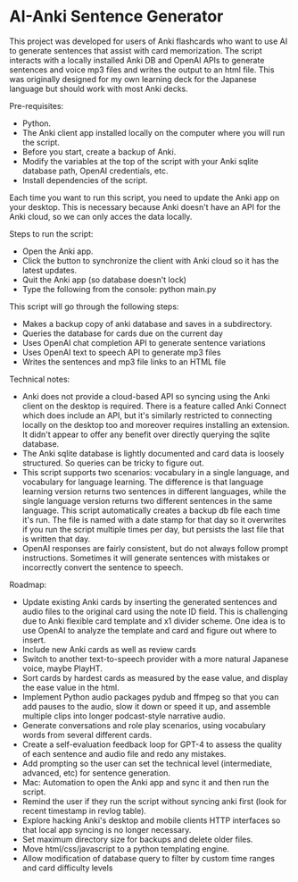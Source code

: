 # AI-Anki Sentence Generator

This project was developed for users of Anki flashcards who want to use AI to generate sentences that assist with card memorization.  The script interacts with a locally installed Anki DB and OpenAI APIs to generate sentences and voice mp3 files and writes the output to an html file.  This was originally designed for my own learning deck for the Japanese language but should work with most Anki decks.

Pre-requisites:
* Python.
* The Anki client app installed locally on the computer where you will run the script.
* Before you start, create a backup of Anki.
* Modify the variables at the top of the script with your Anki sqlite database path, OpenAI credentials, etc.
* Install dependencies of the script.

Each time you want to run this script, you need to update the Anki app on your desktop.  This is necessary because Anki doesn't have an API for the Anki cloud, so we can only acces the data locally.

Steps to run the script:
  * Open the Anki app.
  * Click the button to synchronize the client with Anki cloud so it has the latest updates.  
  * Quit the Anki app (so database doesn't lock)
* Type the following from the console:  python main.py

This script will go through the following steps:
  * Makes a backup copy of anki database and saves in a subdirectory.
  * Queries the database for cards due on the current day
  * Uses OpenAI chat completion API to generate sentence variations
  * Uses OpenAI text to speech API to generate mp3 files
  * Writes the sentences and mp3 file links to an HTML file

Technical notes:
* Anki does not provide a cloud-based API so syncing using the Anki client on the desktop is required.  There is a feature called Anki Connect which does include an API, but it's similarly restricted to connecting locally on the desktop too and moreover requires installing an extension.  It didn't appear to offer any benefit over directly querying the sqlite database.
* The Anki sqlite database is lightly documented and card data is loosely structured.  So queries can be tricky to figure out.
* This script supports two scenarios:  vocabulary in a single language, and vocabulary for language learning.  The difference is that language learning version returns two sentences in different languages, while the single language version returns two different sentences in the same language.
This script automatically creates a backup db file each time it's run.  The file is named with a date stamp for that day so it overwrites if you run the script multiple times per day, but persists the last file that is written that day.
* OpenAI responses are fairly consistent, but do not always follow prompt instructions.  Sometimes it will generate sentences with mistakes or incorrectly convert the sentence to speech.

Roadmap:
* Update existing Anki cards by inserting the generated sentences and audio files to the original card using the note ID field.  This is challenging due to Anki flexible card template and x1 divider scheme.  One idea is to use OpenAI to analyze the template and card and figure out where to insert.
* Include new Anki cards as well as review cards
* Switch to another text-to-speech provider with a more natural Japanese voice, maybe PlayHT.
* Sort cards by hardest cards as measured by the ease value, and display the ease value in the html.
* Implement Python audio packages pydub and ffmpeg so that you can add pauses to the audio, slow it down or speed it up, and assemble multiple clips into longer podcast-style narrative audio.
* Generate conversations and role play scenarios, using vocabulary words from several different cards.
* Create a self-evaluation feedback loop for GPT-4 to assess the quality of each sentence and audio file and redo any mistakes.
* Add prompting so the user can set the technical level (intermediate, advanced, etc) for sentence generation.
* Mac:  Automation to open the Anki app and sync it and then run the script.
* Remind the user if they run the script without syncing anki first (look for recent timestamp in revlog table).
* Explore hacking Anki's desktop and mobile clients HTTP interfaces so that local app syncing is no longer necessary.
* Set maximum directory size for backups and delete older files.
* Move html/css/javascript to a python templating engine.
* Allow modification of database query to filter by custom time ranges and card difficulty levels
